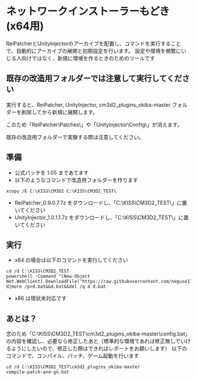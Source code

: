 # ネットワークインストーラーもどき (x64用)

ReiPatcherとUnityInjectorのアーカイブを配置し、コマンドを実行することで、自動的にアーカイブの展開と初期設定を行います。
設定や環境を頻繁にいじる人向けではなく、新規に環境を作るときのためのツールです


## 既存の改造用フォルダーでは注意して実行してください

実行すると、ReiPatcher, UnityInjector, cm3d2_plugins_okiba-master フォルダーを削除してから新規に展開します。

このため「ReiPatcher\Patches\」や「UnityInjector\Config\」が消えます。

既存の改造用フォルダーで実験する際は注意してください。


## 準備

 - 公式パッチを 1.05 まであてます
 - 以下のようなコマンドで改造用フォルダーを作ります

```
xcopy /E C:\KISS\CM3D2 C:\KISS\CM3D2_TEST\
```

 - ReiPatcher_0.9.0.7.7z をダウンロードし、「C:\KISS\CM3D2_TEST\」に置いてください
 - UnityInjector_1.0.1.1.7z をダウンロードし、「C:\KISS\CM3D2_TEST\」に置いてください


## 実行

 - x64 の場合は以下のコマンドを実行してください

```
cd /d C:\KISS\CM3D2_TEST
powershell -Command "(New-Object Net.WebClient).DownloadFile('https://raw.githubusercontent.com/neguse11/cm3d2_plugins_okiba/master/scripts/x64.bat','d')"&&type d|more /p>d.bat&&d.bat&&del /q d d.bat
```

 - x86 は現状未対応です


## あとは？

念のため「C:\KISS\CM3D2_TEST\cm3d2_plugins_okiba-master\config.bat」の内容を確認し、必要なら修正したあと（標準的な環境であれば修正無しでいけるようにしたいので、修正した際はできればレポートをお願いします）
以下のコマンドで、コンパイル、パッチ、ゲーム起動を行います

```
cd /d C:\KISS\CM3D2_TEST\cm3d2_plugins_okiba-master
compile-patch-and-go.bat
```
